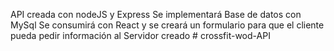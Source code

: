 API creada con nodeJS y Express
Se implementará Base de datos con MySql 
Se consumirá con React y se creará un formulario para que el cliente pueda pedir información al Servidor creado
#   c r o s s f i t - w o d - A P I 
 
 

